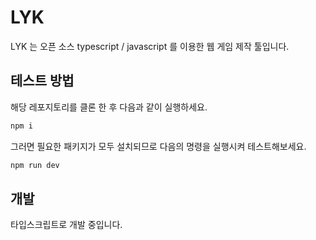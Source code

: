 # LYK

LYK 는 오픈 소스 typescript / javascript 를 이용한 웹 게임 제작 툴입니다.

## 테스트 방법

해당 레포지토리를 클론 한 후 다음과 같이 실행하세요.

```bash
npm i
```

그러면 필요한 패키지가 모두 설치되므로 다음의 명령을 실행시켜 테스트해보세요.

```bash
npm run dev
```

## 개발

타입스크립트로 개발 중입니다.